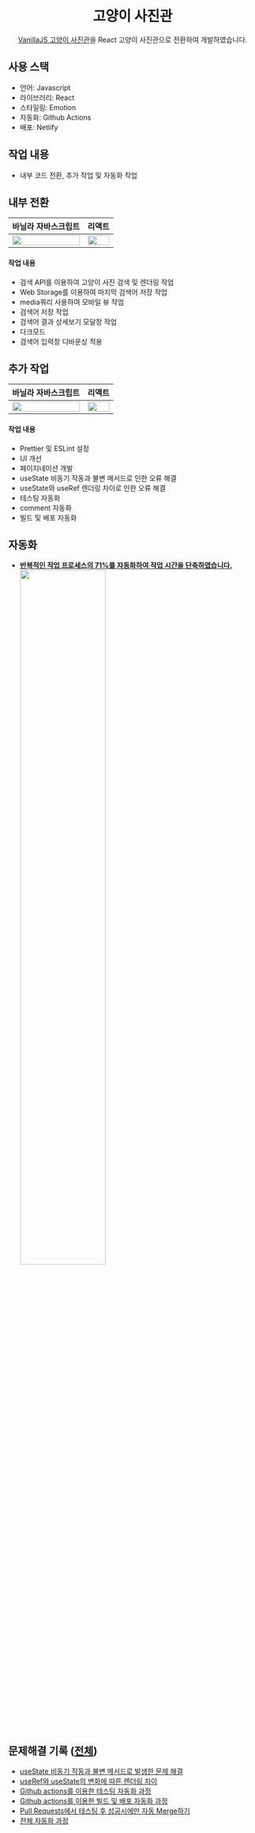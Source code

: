 <h1 align="center">고양이 사진관</h1>
<p align="center"><a href="https://github.com/geunu97/Repository_VanillaJS_Cat"> VanillaJS 고양이 사진관</a>을 React 고양이 사진관으로 전환하여 개발하였습니다.</p>

## 사용 스택

- 언어: Javascript <br>
- 라이브러리: React <br>
- 스타일링: Emotion <br>
- 자동화: Github Actions <br>
- 배포: Netlify <br>

## 작업 내용
 
- 내부 코드 전환, 추가 작업 및 자동화 작업

## 내부 전환

|                                                   **바닐라 자바스크립트**                                                    |                                                          **리액트**                                                          |
| :--------------------------------------------------------------------------------------------------------------------------: | :--------------------------------------------------------------------------------------------------------------------------: |
| <img width=100% src="https://user-images.githubusercontent.com/73439375/181865088-37b1e311-ae49-4bee-ac7e-dd6a01105616.png"> | <img width=100% src="https://user-images.githubusercontent.com/73439375/181865093-abc572a7-c7db-4ee2-b514-062f206b7a2b.png"> |

#### 작업 내용

- 검색 API를 이용하여 고양이 사진 검색 및 렌더링 작업
- Web Storage를 이용하여 마지막 검색어 저장 작업
- media쿼리 사용하여 모바일 뷰 작업
- 검색어 저장 작업
- 검색어 결과 상세보기 모달창 작업
- 다크모드
- 검색어 입력창 디바운싱 적용

## 추가 작업

|                                                   **바닐라 자바스크립트**                                                    |                                                          **리액트**                                                          |
| :--------------------------------------------------------------------------------------------------------------------------: | :--------------------------------------------------------------------------------------------------------------------------: |
| <img width=100% src="https://user-images.githubusercontent.com/73439375/182106600-1fe0179e-dbc2-4df1-a899-50bd1cda15de.png"> | <img width=100% src="https://user-images.githubusercontent.com/73439375/182107132-660be67d-3370-4e8f-b0e7-b850b3bc8632.png"> |

#### 작업 내용

- Prettier 및 ESLint 설정
- UI 개선
- 페이지네이션 개발
- useState 비동기 작동과 불변 메서드로 인한 오류 해결
- useState와 useRef 렌더링 차이로 인한 오류 해결
- 테스팅 자동화
- comment 자동화
- 빌드 및 배포 자동화

## 자동화

- <a href="https://geunu97.tistory.com/83"><b>반복적인 작업 프로세스의 71%를 자동화하여 작업 시간을 단축하였습니다.</b></a>
  <img width=60% src="https://user-images.githubusercontent.com/73439375/183237762-2ff427fd-5f08-4c69-a09a-0747f038a3d2.png">

## 문제해결 기록 ([전체](https://geunu97-9.notion.site/440902f10d1642c1a3c27e584ba56f4c))

- <a href="https://geunu97.tistory.com/74">useState 비동기 작동과 불변 메서드로 발생한 문제 해결</a>
- <a href="https://geunu97.tistory.com/86">useRef와 useState의 변화에 따른 렌더링 차이</a>
- <a href="https://geunu97.tistory.com/77">Github actions를 이용한 테스팅 자동화 과정</a>
- <a href="https://geunu97.tistory.com/82">Github actions를 이용한 빌드 및 배포 자동화 과정</a>
- <a href="https://geunu97.tistory.com/80">Pull Requests에서 테스팅 후 성공시에만 자동 Merge하기</a>
- <a href="https://geunu97.tistory.com/83">전체 자동화 과정</b></a>
